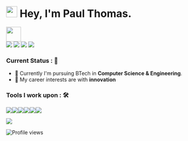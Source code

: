 <h1><img src="https://emojis.slackmojis.com/emojis/images/1531849430/4246/blob-sunglasses.gif?1531849430" width="30"/> <span> Hey, I'm Paul Thomas. </span> </h1>


<img src="https://readme-typing-svg.herokuapp.com?vCenter=true&width=500&lines=Software+Engineer;" height="40"/>

<div>
<a href="mailto:paulthomas20002@gmail.com">
<img src="https://img.shields.io/badge/-paulthomas20002%40gmail.com-7B83EB?&style=for-the-badge&logo=Gmail&logoColor=white" ></a>  
  <a  href="https://www.instagram.com/paul_thomas_20002/">   
    <img src="https://img.shields.io/badge/@PaulThomas20002_-%23E4405F.svg?&style=for-the-badge&logo=instagram&logoColor=white"></a>  
  <a href="https://www.linkedin.com/in/paulthomas20002/">
    <img src="https://img.shields.io/badge/Anbarasu-%230077B5.svg?&style=for-the-badge&logo=linkedin&logoColor=white" ></a> 
<img src="https://komarev.com/ghpvc/?username=PaulThomas20002&color=brightgreen&style=for-the-badge" > </img>

</div>

### Current Status : 📡
- 💼 Currently I'm pursuing BTech in <strong>Computer Science & Engineering</strong>.
- 🤔 My career interests are with <strong>innovation</strong>

### Tools I work upon : 🛠
<img src="https://img.shields.io/badge/TypeScript%20-%23E00033.svg?&style=for-the-badge&logo=typescript&logoColor=white"><img src="https://img.shields.io/badge/React%20-%2314354C.svg?&style=for-the-badge&logo=React&logoColor=white"><img src="https://img.shields.io/badge/NestJS%20-%2300599C.svg?&style=for-the-badge&logo=NestJS&logoColor=white"><img src="https://img.shields.io/badge/firebase%20-%23777BB4.svg?&style=for-the-badge&logo=firebase&logoColor=white"><img src="https://img.shields.io/badge/git%20-%23F05032.svg?&style=for-the-badge&logo=git&logoColor=white"/><img src="http://img.shields.io/badge/-VS%20Code-000000?style=for-the-badge&logo=Visual-studio-code&logoColor=blue">




![](https://hit.yhype.me/github/profile?user_id=64391274)

![Profile views](https://komarev.com/ghpvc/?username=PaulThomas&color=blue&style=plastic)
